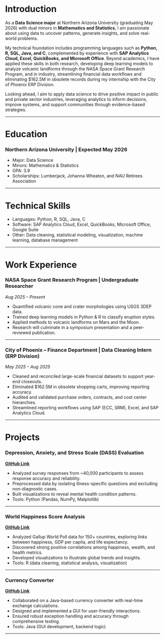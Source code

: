 # Introduction  

As a **Data Science major** at Northern Arizona University (graduating May 2026) with dual minors in **Mathematics and Statistics**, I am passionate about using data to uncover patterns, generate insights, and solve real-world problems.  

My technical foundation includes programming languages such as **Python, R, SQL, Java, and C**, complemented by experience with **SAP Analytics Cloud, Excel, QuickBooks, and Microsoft Office**. Beyond academics, I have applied these skills in both research, developing deep learning models to analyze volcanic landforms through the NASA Space Grant Research Program, and in industry, streamlining financial data workflows and eliminating $162.5M in obsolete records during my internship with the City of Phoenix ERP Division.  

Looking ahead, I aim to apply data science to drive positive impact in public and private sector industries, leveraging analytics to inform decisions, improve systems, and support communities through evidence-based strategies.  

---

# Education  
### Northern Arizona University | Expected May 2026  
- Major: Data Science  
- Minors: Mathematics & Statistics  
- GPA: 3.9  
- Scholarships: Lumberjack, Johanna Wheaton, and NAU Retirees Association  

---

# Technical Skills  
- Languages: Python, R, SQL, Java, C  
- Software: SAP Analytics Cloud, Excel, QuickBooks, Microsoft Office, Google Suite  
- Other: Data cleaning, statistical modeling, visualization, machine learning, database management  

---

# Work Experience  

### NASA Space Grant Research Program | Undergraduate Researcher  
*Aug 2025 – Present*  
- Quantified volcanic cone and crater morphologies using USGS 3DEP data.  
- Trained deep learning models in Python & R to classify eruption styles.  
- Applied methods to volcanic landforms on Mars and the Moon.  
- Research will culminate in a symposium presentation and a peer-reviewed publication.  

---

### City of Phoenix – Finance Department | Data Cleaning Intern (ERP Division)  
*May 2025 – Aug 2025*  
- Cleaned and reconciled large-scale financial datasets to support year-end closeouts.  
- Eliminated $162.5M in obsolete shopping carts, improving reporting accuracy.  
- Audited and validated purchase orders, contracts, and cost center hierarchies.  
- Streamlined reporting workflows using SAP (ECC, SRM), Excel, and SAP Analytics Cloud.  

---

# Projects  

### Depression, Anxiety, and Stress Scale (DASS) Evaluation  
**[GitHub Link](https://github.com/aschrameck/DASS)**  
- Analyzed survey responses from ~40,000 participants to assess response accuracy and reliability.  
- Preprocessed data by isolating illness-specific questions and excluding non-diagnostic cases.  
- Built visualizations to reveal mental health condition patterns.  
- Tools: Python (Pandas, NumPy, Matplotlib)  

---

### World Happiness Score Analysis  
**[GitHub Link](https://github.com/aschrameck/World-Happiness-Scores)**  
- Analyzed Gallup World Poll data for 150+ countries, exploring links between happiness, GDP per capita, and life expectancy.  
- Discovered strong positive correlations among happiness, wealth, and health metrics.  
- Developed visualizations to illustrate global trends and insights.  
- Tools: R (data cleaning, statistical analysis, visualization)  

---

### Currency Converter  
**[GitHub Link](https://github.com/aschrameck/Currency-Converter)**  
- Collaborated on a Java-based currency converter with real-time exchange calculations.  
- Designed and implemented a GUI for user-friendly interactions.  
- Ensured robust exception handling and accuracy through comprehensive testing.  
- Tools: Java (GUI development, backend logic)  

---


